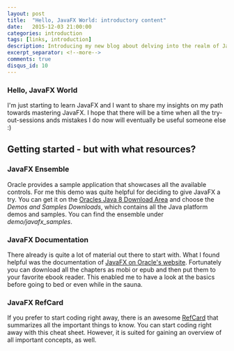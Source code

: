 ```yaml
---
layout: post
title:  "Hello, JavaFX World: introductory content"
date:   2015-12-03 21:00:00
categories: introduction
tags: [links, introduction]
description: Introducing my new blog about delving into the realm of JavaFX and prodiving some links to helpful material on the way towards mastering JavaFX.
excerpt_separator: <!--more-->
comments: true
disqus_id: 10
---
```


### Hello, JavaFX World

I'm just starting to learn JavaFX and I want to share my insights on my path towards mastering JavaFX. I hope that there will be a time when all the try-out-sessions ands mistakes I do now will eventually be useful someone else :) 

<!--more-->

## Getting started - but with what resources?
### JavaFX Ensemble
Oracle provides a sample application that showcases all the available controls. For me this demo was quite helpful for deciding to give JavaFX a try. You can get it on the [Oracles Java 8 Download Area](http://www.oracle.com/technetwork/java/javase/downloads/jdk8-downloads-2133151.html) and choose the *Demos and Samples Downloads*, which contains all the Java platform demos and samples. You can find the ensemble under *demo/javafx_samples*. 

### JavaFX Documentation
There already is quite a lot of material out there to start with.  What I found helpful was the documentation of [JavaFX on Oracle's website](http://docs.oracle.com/javase/8/javafx/get-started-tutorial/index.html). Fortunately you can download all the chapters as mobi or epub and then put them to your favorite ebook reader. This enabled me to have a look at the basics before going to bed or even while in the sauna.

### JavaFX RefCard
If you prefer to start coding right away, there is an awesome [RefCard](https://dzone.com/refcardz/javafx-8-1) that summarizes all the important things to know. You can start coding right away with this cheat sheet. However, it is suited for gaining an overview of all important concepts, as well.

